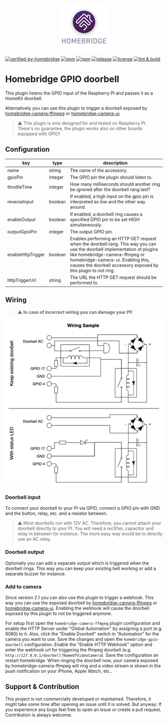 <p align="center">

<img src="https://github.com/homebridge/branding/raw/master/logos/homebridge-wordmark-logo-vertical.png" width="150">

</p>

[![verified-by-homebridge](https://badgen.net/badge/homebridge/verified/purple)](https://github.com/homebridge/homebridge/wiki/Verified-Plugins)
[![npm](https://badgen.net/npm/v/homebridge-gpio-doorbell/latest?icon=npm&label)](https://www.npmjs.com/package/homebridge-gpio-doorbell)
[![npm](https://badgen.net/npm/dt/homebridge-gpio-doorbell?label=downloads)](https://www.npmjs.com/package/homebridge-gpio-doorbell)
[![release](https://badgen.net/github/release/silviokennecke/homebridge-gpio-doorbell)](https://github.com/silviokennecke/homebridge-gpio-doorbell/releases)
[![license](https://badgen.net/github/license/silviokennecke/homebridge-gpio-doorbell)](https://github.com/silviokennecke/homebridge-gpio-doorbell/blob/main/LICENSE)
[![lint & build](https://github.com/silviokennecke/homebridge-gpio-doorbell/actions/workflows/build.yml/badge.svg)](https://github.com/silviokennecke/homebridge-gpio-doorbell/actions/workflows/build.yml)

# Homebridge GPIO doorbell

This plugin listens the GPIO input of the Raspberry PI and passes it as a HomeKit doorbell.

Alternatively you can use this plugin to trigger a doorbell exposed by [homebridge-camera-ffmpeg](https://www.npmjs.com/package/homebridge-camera-ffmpeg) or [homebridge-camera-ui](https://www.npmjs.com/package/homebridge-camera-ui).

> :warning: This plugin is only designed for and tested on Raspberry PI.
> There's no guarantee, the plugin works also on other boards equipped with GPIO!

## Configuration

| key | type | description |
|---|---|---|
| name | string | The name of the accessory. | 
| gpioPin | integer | The GPIO pin the plugin should listen to. | 
| throttleTime | integer | How many milliseconds should another ring be ignored after the doorbell rang last? | 
| reverseInput | boolean | If enabled, a high input on the gpio pin is interpreted as low and the other way around. |
| enableOutput | boolean | If enabled, a doorbell ring causes a specified GPIO pin to be set HIGH simultaneously. |
| outputGpioPin | integer | The output GPIO pin. |
| enableHttpTrigger | boolean | Enables performing an HTTP GET request when the doorbell rang. This way you can use the doorbell implementation of plugins like homebridge-camera-ffmpeg or homebridge-camera-ui. Enabling this, causes the doorbell accessory exposed by this plugin to not ring. |
| httpTriggerUrl | string | The URL the HTTP GET request should be performed to. |

## Wiring

> :warning: **In case of incorrect wiring you can damage your PI!**

![Wiring Sample](docs/wiring.png)

### Doorbell input

To connect your doorbell to your PI via GPIO, connect a GPIO pin with GND and the button, relay, etc. and a resistor between.

> :warning: Most doorbells run with 12V AC.
> Therefore, you cannot attach your doorbell directly to your PI.
> You will need a rectifier, capacitor and relay in between for instance.
> The more easy way would be to directly use an AC relay.

### Doorbell output

Optionally you can add a separate output which is triggered when the doorbell rings.
This way you can keep your existing bell working or add a separate buzzer for instance.

### Add to camera

Since version 2.1 you can also use this plugin to trigger a webhook. This way you can use the exposed doorbell by [homebridge-camera-ffmpeg](https://www.npmjs.com/package/homebridge-camera-ffmpeg) or [homebridge-camera-ui](https://www.npmjs.com/package/homebridge-camera-ui). Enabling the webhook will cause the doorbell exposed by this plugin to not be triggered anymore.

For setup first open the `homebridge-camera-ffmpeg` plugin configuration and enable the HTTP Server under "Global Automation" by assigning a port (e.g. 8080) to it. Also, click the "Enable Doorbell" switch in "Automation" for the camera you want to use. Save the changes and open the `homebridge-gpio-doorbell` configuration. Enable the "Enable HTTP Webhook" option and enter the webhook url for triggering the ffmpeg doorbell (e.g. `http://127.0.0.1/doorbell?NameOfVideoCamera`). Save the configuration an restart homebridge. When ringing the doorbell now, your camera exposed by homebridge-camera-ffmpeg will ring and a video stream is shown in the push notification on your iPhone, Apple Watch, etc..

## Support & Contribution

This project is not commercially developed or maintained.
Therefore, it might take some time after opening an issue until it is solved.
But anyway: If you experience any bugs feel free to open an issue or create a pull request.
Contribution is always welcome.
